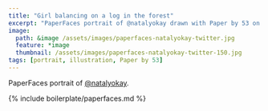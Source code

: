 ```yaml
---
title: "Girl balancing on a log in the forest"
excerpt: "PaperFaces portrait of @natalyokay drawn with Paper by 53 on an iPad."
image: 
  path: &image /assets/images/paperfaces-natalyokay-twitter.jpg 
  feature: *image
  thumbnail: /assets/images/paperfaces-natalyokay-twitter-150.jpg
tags: [portrait, illustration, Paper by 53]
---
```


PaperFaces portrait of [@natalyokay](http://twitter.com/natalyokay).

{% include boilerplate/paperfaces.md %}
